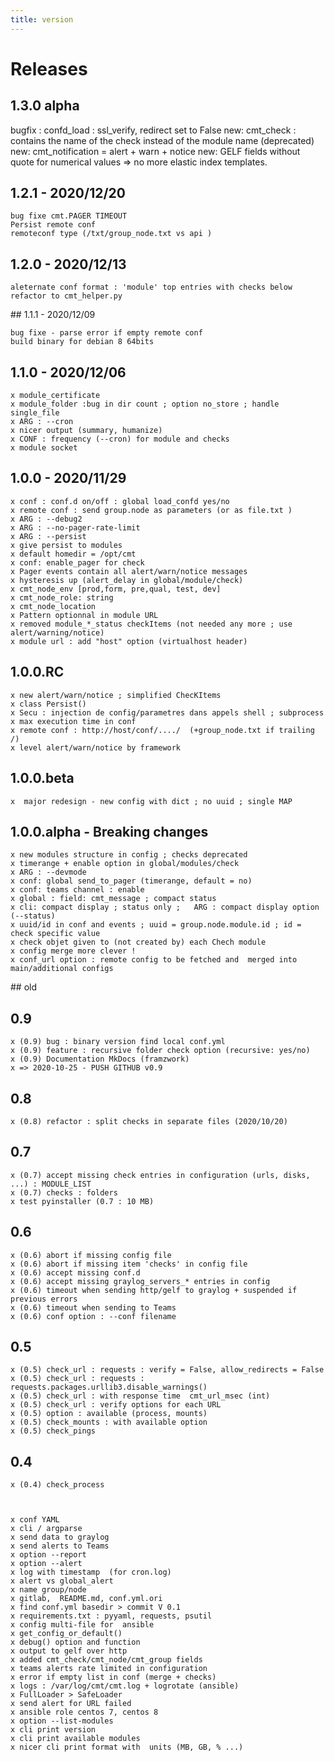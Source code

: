 ```yaml
---
title: version
---
```


# Releases

## 1.3.0 alpha

   bugfix : confd_load : ssl_verify, redirect set to False
   new: cmt_check : contains the name of the check instead of the module name (deprecated)
   new: cmt_notification = alert + warn + notice
   new: GELF fields without quote  for numerical values => no more elastic index templates.
   


## 1.2.1 - 2020/12/20

    bug fixe cmt.PAGER TIMEOUT
    Persist remote conf
    remoteconf type (/txt/group_node.txt vs api )

## 1.2.0 - 2020/12/13

    aleternate conf format : 'module' top entries with checks below
    refactor to cmt_helper.py


## 1.1.1 - 2020/12/09 

    bug fixe - parse error if empty remote conf
    build binary for debian 8 64bits

## 1.1.0 - 2020/12/06

    x module_certificate
    x module_folder :bug in dir count ; option no_store ; handle single_file
    x ARG : --cron
    x nicer output (summary, humanize)
    x CONF : frequency (--cron) for module and checks
    x module socket


## 1.0.0 - 2020/11/29

    x conf : conf.d on/off : global load_confd yes/no
    x remote conf : send group.node as parameters (or as file.txt )  
    x ARG : --debug2
    x ARG : --no-pager-rate-limit
    x ARG : --persist
    x give persist to modules
    x default homedir = /opt/cmt
    x conf: enable_pager for check
    x Pager events contain all alert/warn/notice messages
    x hysteresis up (alert_delay in global/module/check)
    x cmt_node_env [prod,form, pre,qual, test, dev]
    x cmt_node_role: string
    x cmt_node_location
    x Pattern optionnal in module URL
    x removed module_*_status checkItems (not needed any more ; use alert/warning/notice)
    x module url : add "host" option (virtualhost header)

## 1.0.0.RC

    x new alert/warn/notice ; simplified ChecKItems
    x class Persist()
    x Secu : injection de config/parametres dans appels shell ; subprocess
    x max execution time in conf
    x remote conf : http://host/conf/..../  (+group_node.txt if trailing /) 
    x level alert/warn/notice by framework


## 1.0.0.beta

    x  major redesign - new config with dict ; no uuid ; single MAP

## 1.0.0.alpha - Breaking changes

    x new modules structure in config ; checks deprecated
    x timerange + enable option in global/modules/check
    x ARG : --devmode
    x conf: global send_to_pager (timerange, default = no)
    x conf: teams channel : enable 
    x global : field: cmt_message ; compact status
    x cli: compact display ; status only ;   ARG : compact display option (--status)
    x uuid/id in conf and events ; uuid = group.node.module.id ; id = check specific value
    x check objet given to (not created by) each Chech module
    x config merge more clever !
    x conf_url option : remote config to be fetched and  merged into main/additional configs



## old

## 0.9
    x (0.9) bug : binary version find local conf.yml
    x (0.9) feature : recursive folder check option (recursive: yes/no)
    x (0.9) Documentation MkDocs (framzwork)
    x => 2020-10-25 - PUSH GITHUB v0.9

## 0.8
    x (0.8) refactor : split checks in separate files (2020/10/20)

## 0.7

    x (0.7) accept missing check entries in configuration (urls, disks, ...) : MODULE_LIST
    x (0.7) checks : folders
    x test pyinstaller (0.7 : 10 MB)

## 0.6

    x (0.6) abort if missing config file
    x (0.6) abort if missing item 'checks' in config file
    x (0.6) accept missing conf.d
    x (0.6) accept missing graylog_servers_* entries in config
    x (0.6) timeout when sending http/gelf to graylog + suspended if previous errors
    x (0.6) timeout when sending to Teams
    x (0.6) conf option : --conf filename

## 0.5

    x (0.5) check_url : requests : verify = False, allow_redirects = False
    x (0.5) check_url : requests : requests.packages.urllib3.disable_warnings()
    x (0.5) check_url : with response time  cmt_url_msec (int)
    x (0.5) check_url : verify options for each URL
    x (0.5) option : available (process, mounts)
    x (0.5) check_mounts : with available option
    x (0.5) check_pings

## 0.4

    x (0.4) check_process



    x conf YAML
    x cli / argparse
    x send data to graylog
    x send alerts to Teams
    x option --report
    x option --alert
    x log with timestamp  (for cron.log)
    x alert vs global_alert
    x name group/node
    x gitlab,  README.md, conf.yml.ori
    x find conf.yml basedir > commit V 0.1
    x requirements.txt : pyyaml, requests, psutil
    x config multi-file for  ansible
    x get_config_or_default()
    x debug() option and function
    x output to gelf over http
    x added cmt_check/cmt_node/cmt_group fields
    x teams alerts rate limited in configuration
    x error if empty list in conf (merge + checks)
    x logs : /var/log/cmt/cmt.log + logrotate (ansible)
    x FullLoader > SafeLoader
    x send alert for URL failed
    x ansible role centos 7, centos 8
    x option --list-modules
    x cli print version
    x cli print available modules
    x nicer cli print format with  units (MB, GB, % ...)


